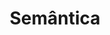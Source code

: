 ---
order: 1
view: Category
lang: pt-BR

title: Semântica
description: Semântica HTML é dar sentido a sua informação, algo essencial para todo desenvolvedor. Dicas para você desenvolver de maneira moderna e semântica.
slug: semantica
tags_by_cat: []

meta:
  - property: og:image
    content: https://htmlmoderno.com.br/html-moderno-image-share.png
  - name: twitter:image
    content: https://htmlmoderno.com.br/html-moderno-image-share.png
---